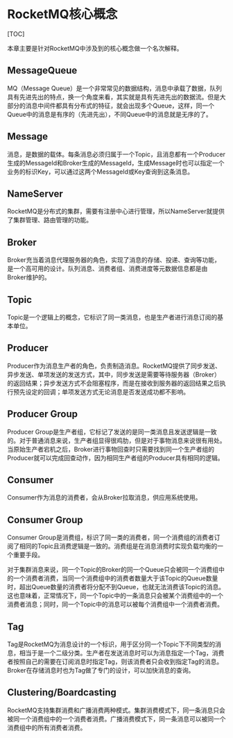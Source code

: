 # RocketMQ核心概念

[TOC]

本章主要是针对RocketMQ中涉及到的核心概念做一个名次解释。



## MessageQueue

MQ（Message Queue）是一个非常常见的数据结构，消息中承载了数据，队列具有先进先出的特点，换一个角度来看，其实就是具有先进先出的数据流。但是大部分的消息中间件都具有分布式的特征，就会出现多个Queue，这样，同一个Queue中的消息是有序的（先进先出），不同Queue中的消息就是无序的了。



## Message

消息，是数据的载体。每条消息必须归属于一个Topic，且消息都有一个Producer生成的MessageId和Broker生成的MessageId，生成Message时也可以指定一个业务的标识Key，可以通过这两个MessageId或Key查询到这条消息。



## NameServer

RocketMQ是分布式的集群，需要有注册中心进行管理，所以NameServer就提供了集群管理、路由管理的功能。



## Broker

Broker充当着消息代理服务器的角色，实现了消息的存储、投递、查询等功能，是一个高可用的设计。队列消息、消费者组、消费进度等元数据信息都是由Broker维护的。



## Topic

Topic是一个逻辑上的概念，它标识了同一类消息，也是生产者进行消息订阅的基本单位。



## Producer

Producer作为消息生产者的角色，负责制造消息。RocketMQ提供了同步发送、异步发送、单项发送的发送方式，其中，同步发送是需要等待服务器（Broker）的返回结果；异步发送方式不会阻塞程序，而是在接收到服务器的返回结果之后执行预先设定的回调；单项发送方式无论消息是否发送成功都不影响。



## Producer Group

Producer Group是生产者组，它标记了发送的是同一类消息且发送逻辑是一致的。对于普通消息来说，生产者组显得很鸡肋，但是对于事物消息来说很有用处。当原始生产者宕机之后，Broker进行事物回查时只需要找到同一个生产者组的Producer就可以完成回查动作，因为相同生产者组的Producer具有相同的逻辑。



## Consumer

Consumer作为消息的消费者，会从Broker拉取消息，供应用系统使用。



## Consumer Group

Consumer Group是消费组，标识了同一类的消费者，同一个消费组的消费者订阅了相同的Topic且消费逻辑是一致的。消费组是在消息消费时实现负载均衡的一个重要手段。

对于集群消息来说，同一个Topic的Broker的同一个Queue只会被同一个消费组中的一个消费者消费，当同一个消费组中的消费者数量大于该Topic的Queue数量时，超出Queue数量的消费者将分配不到Queue，也就无法消费该Topic的消息。这也意味着，正常情况下，同一个Topic中的一条消息只会被某个消费组中的一个消费者消息；同时，同一个Topic中的消息可以被每个消费组中一个消费者消费。



## Tag

Tag是RocketMQ为消息设计的一个标识，用于区分同一个Topic下不同类型的消息，相当于是一个二级分类。生产者在发送消息时可以为消息指定一个Tag，消费者按照自己的需要在订阅消息时指定Tag，则该消费者只会收到指定Tag的消息。Broker在存储消息时也为Tag做了专门的设计，可以加快消息的查询。



## Clustering/Boardcasting

RocketMQ支持集群消费和广播消费两种模式。集群消费模式下，同一条消息只会被同一个消费组中的一个消费者消费。广播消费模式下，同一条消息可以被同一个消费组中的所有消费者消费。



